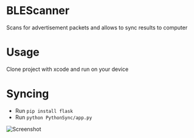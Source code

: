 # BLEScanner
Scans for advertisement packets and allows to sync results to computer

# Usage
Clone project with xcode and run on your device

# Syncing
* Run ```pip install flask```
* Run ```python PythonSync/app.py```


![Screenshot](https://imgur.com/download/xGE2uc8/)
